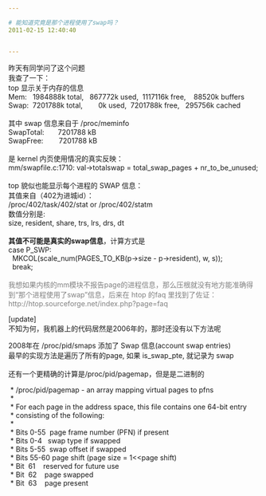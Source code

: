 ```yaml
---

# 能知道究竟是那个进程使用了swap吗？
2011-02-15 12:40:40


---
```



<p>昨天有同学问了这个问题<br />
我查了一下：<br />
top 显示关于内存的信息<br />
Mem:&nbsp;&nbsp; 1984888k total,&nbsp;&nbsp; 867772k used,&nbsp; 1117116k free,&nbsp;&nbsp;&nbsp; 88520k buffers<br />
Swap:&nbsp; 7201788k total,&nbsp;&nbsp;&nbsp;&nbsp;&nbsp;&nbsp;&nbsp; 0k used,&nbsp; 7201788k free,&nbsp;&nbsp; 295756k cached<br />
     <br />
其中 swap 信息来自于 /proc/meminfo<br />
SwapTotal:&nbsp;&nbsp;&nbsp;&nbsp;&nbsp;&nbsp; 7201788 kB<br />
SwapFree:&nbsp;&nbsp;&nbsp;&nbsp;&nbsp;&nbsp;&nbsp; 7201788 kB<br />
     <br />
是 kernel 内页使用情况的真实反映：<br />
mm/swapfile.c:1710: val-&gt;totalswap = total_swap_pages + nr_to_be_unused;<br />
     <br />
top 貌似也能显示每个进程的 SWAP 信息：<br />
其值来自（402为进城id）：<br />
/proc/402/task/402/stat or /proc/402/statm<br />
数值分别是:<br />
size, resident, share, trs, lrs, drs, dt<br />
     <br />
     <strong>其值不可能是真实的swap信息</strong>，计算方式是<br />
case P_SWP:<br />
&nbsp; MKCOL(scale_num(PAGES_TO_KB(p-&gt;size - p-&gt;resident), w, s));<br />
&nbsp; break;<br />
     <br />
     <span style="color: rgb(128,128,128);">我想如果内核的mm模块不报告page的进程信息，那么压根就没有地方能准确得到&ldquo;那个进程使用了swap&rdquo;信息，后来在 htop 的faq 里找到了佐证： http://htop.sourceforge.net/index.php?page=faq</span></p>
<p>[update]<br />
不知为何，我机器上的代码居然是2006年的，那时还没有以下方法呢</p>
<p>2008年在 /proc/pid/smaps 添加了 Swap 信息(account swap entries)<br />
最早的实现方法是遍历了所有的page, 如果 is_swap_pte, 就记录为 swap<br />
     <br />
还有一个更精确的计算是/proc/pid/pagemap，但是是二进制的</p>
<p>&nbsp;* /proc/pid/pagemap - an array mapping virtual pages to pfns<br />
&nbsp;*<br />
&nbsp;* For each page in the address space, this file contains one 64-bit entry<br />
&nbsp;* consisting of the following:<br />
&nbsp;*<br />
&nbsp;* Bits 0-55&nbsp; page frame number (PFN) if present<br />
&nbsp;* Bits 0-4&nbsp;&nbsp; swap type if swapped<br />
&nbsp;* Bits 5-55&nbsp; swap offset if swapped<br />
&nbsp;* Bits 55-60 page shift (page size = 1&lt;&lt;page shift)<br />
&nbsp;* Bit&nbsp; 61&nbsp;&nbsp;&nbsp; reserved for future use<br />
&nbsp;* Bit&nbsp; 62&nbsp;&nbsp;&nbsp; page swapped<br />
&nbsp;* Bit&nbsp; 63&nbsp;&nbsp;&nbsp; page present</p>
